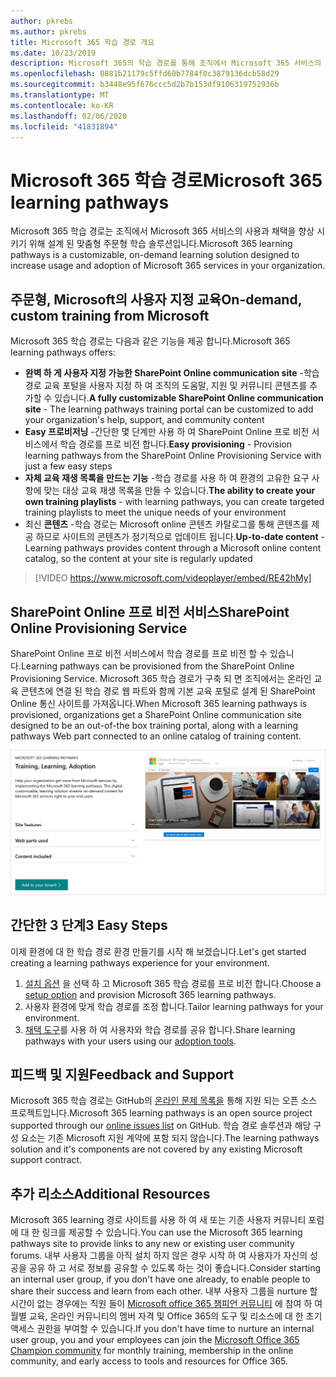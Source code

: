 ```yaml
---
author: pkrebs
ms.author: pkrebs
title: Microsoft 365 학습 경로 개요
ms.date: 10/23/2019
description: Microsoft 365의 학습 경로를 통해 조직에서 Microsoft 365 서비스의 사용 및 채택 속도를 향상 시키는 방법을 알아봅니다. 학습 경로에는 사용자 지정 SharePoint online 웹 파트 및 Microsoft 365 테 넌 트로 쉽게 프로 비전 되는 최신 SharePoint Online communications 교육 사이트가 포함 됩니다.
ms.openlocfilehash: 0881b21179c5ffd60b7784f0c3879136dcb58d29
ms.sourcegitcommit: b3448e95f676ccc5d2b7b153df9106319752936b
ms.translationtype: MT
ms.contentlocale: ko-KR
ms.lasthandoff: 02/06/2020
ms.locfileid: "41831894"
---
```

# <a name="microsoft-365-learning-pathways"></a><span data-ttu-id="9525f-104">Microsoft 365 학습 경로</span><span class="sxs-lookup"><span data-stu-id="9525f-104">Microsoft 365 learning pathways</span></span> 
<span data-ttu-id="9525f-105">Microsoft 365 학습 경로는 조직에서 Microsoft 365 서비스의 사용과 채택을 향상 시키기 위해 설계 된 맞춤형 주문형 학습 솔루션입니다.</span><span class="sxs-lookup"><span data-stu-id="9525f-105">Microsoft 365 learning pathways is a customizable, on-demand learning solution designed to increase usage and adoption of Microsoft 365 services in your organization.</span></span>    

## <a name="on-demand-custom-training-from-microsoft"></a><span data-ttu-id="9525f-106">주문형, Microsoft의 사용자 지정 교육</span><span class="sxs-lookup"><span data-stu-id="9525f-106">On-demand, custom training from Microsoft</span></span>

<span data-ttu-id="9525f-107">Microsoft 365 학습 경로는 다음과 같은 기능을 제공 합니다.</span><span class="sxs-lookup"><span data-stu-id="9525f-107">Microsoft 365 learning pathways offers:</span></span>

- <span data-ttu-id="9525f-108">**완벽 하 게 사용자 지정 가능한 SharePoint Online communication site** -학습 경로 교육 포털을 사용자 지정 하 여 조직의 도움말, 지원 및 커뮤니티 콘텐츠를 추가할 수 있습니다.</span><span class="sxs-lookup"><span data-stu-id="9525f-108">**A fully customizable SharePoint Online communication site** - The learning pathways training portal can be customized to add your organization's help, support, and community content</span></span>
- <span data-ttu-id="9525f-109">**Easy 프로비저닝** -간단한 몇 단계만 사용 하 여 SharePoint Online 프로 비전 서비스에서 학습 경로를 프로 비전 합니다.</span><span class="sxs-lookup"><span data-stu-id="9525f-109">**Easy provisioning** - Provision learning pathways from the SharePoint Online Provisioning Service with just a few easy steps</span></span>
- <span data-ttu-id="9525f-110">**자체 교육 재생 목록을 만드는 기능** -학습 경로를 사용 하 여 환경의 고유한 요구 사항에 맞는 대상 교육 재생 목록을 만들 수 있습니다.</span><span class="sxs-lookup"><span data-stu-id="9525f-110">**The ability to create your own training playlists** - with learning pathways, you can create targeted training playlists to meet the unique needs of your environment</span></span>
- <span data-ttu-id="9525f-111">최신 **콘텐츠** -학습 경로는 Microsoft online 콘텐츠 카탈로그를 통해 콘텐츠를 제공 하므로 사이트의 콘텐츠가 정기적으로 업데이트 됩니다.</span><span class="sxs-lookup"><span data-stu-id="9525f-111">**Up-to-date content** - Learning pathways provides content through a Microsoft online content catalog, so the content at your site is regularly updated</span></span>

> [!VIDEO https://www.microsoft.com/videoplayer/embed/RE42hMy]

## <a name="sharepoint-online-provisioning-service"></a><span data-ttu-id="9525f-112">SharePoint Online 프로 비전 서비스</span><span class="sxs-lookup"><span data-stu-id="9525f-112">SharePoint Online Provisioning Service</span></span> 
<span data-ttu-id="9525f-113">SharePoint Online 프로 비전 서비스에서 학습 경로를 프로 비전 할 수 있습니다.</span><span class="sxs-lookup"><span data-stu-id="9525f-113">Learning pathways can be provisioned from the SharePoint Online Provisioning Service.</span></span> <span data-ttu-id="9525f-114">Microsoft 365 학습 경로가 구축 되 면 조직에서는 온라인 교육 콘텐츠에 연결 된 학습 경로 웹 파트와 함께 기본 교육 포털로 설계 된 SharePoint Online 통신 사이트를 가져옵니다.</span><span class="sxs-lookup"><span data-stu-id="9525f-114">When Microsoft 365 learning pathways is provisioned, organizations get a SharePoint Online communication site designed to be an out-of-the box training portal, along with a learning pathways Web part connected to an online catalog of training content.</span></span> 

![cg-provision-.png](media/cg-provision.png)

## <a name="3-easy-steps"></a><span data-ttu-id="9525f-116">간단한 3 단계</span><span class="sxs-lookup"><span data-stu-id="9525f-116">3 Easy Steps</span></span>
<span data-ttu-id="9525f-117">이제 환경에 대 한 학습 경로 환경 만들기를 시작 해 보겠습니다.</span><span class="sxs-lookup"><span data-stu-id="9525f-117">Let's get started creating a learning pathways experience for your environment.</span></span>
1. <span data-ttu-id="9525f-118">[설치 옵션](custom_setupoptions.md) 을 선택 하 고 Microsoft 365 학습 경로를 프로 비전 합니다.</span><span class="sxs-lookup"><span data-stu-id="9525f-118">Choose a [setup option](custom_setupoptions.md) and provision Microsoft 365 learning pathways.</span></span>  
2. <span data-ttu-id="9525f-119">사용자 환경에 맞게 학습 경로를 조정 합니다.</span><span class="sxs-lookup"><span data-stu-id="9525f-119">Tailor learning pathways for your environment.</span></span>
3. <span data-ttu-id="9525f-120">[채택 도구](driveadoption.md)를 사용 하 여 사용자와 학습 경로를 공유 합니다.</span><span class="sxs-lookup"><span data-stu-id="9525f-120">Share learning pathways with your users using our [adoption tools](driveadoption.md).</span></span>

## <a name="feedback-and-support"></a><span data-ttu-id="9525f-121">피드백 및 지원</span><span class="sxs-lookup"><span data-stu-id="9525f-121">Feedback and Support</span></span>

<span data-ttu-id="9525f-122">Microsoft 365 학습 경로는 GitHub의 [온라인 문제 목록을](https://aka.ms/CustomLearningHelp) 통해 지원 되는 오픈 소스 프로젝트입니다.</span><span class="sxs-lookup"><span data-stu-id="9525f-122">Microsoft 365 learning pathways is an open source project supported through our [online issues list](https://aka.ms/CustomLearningHelp) on GitHub.</span></span> <span data-ttu-id="9525f-123">학습 경로 솔루션과 해당 구성 요소는 기존 Microsoft 지원 계약에 포함 되지 않습니다.</span><span class="sxs-lookup"><span data-stu-id="9525f-123">The learning pathways solution and it's components are not covered by any existing Microsoft support contract.</span></span>  

## <a name="additional-resources"></a><span data-ttu-id="9525f-124">추가 리소스</span><span class="sxs-lookup"><span data-stu-id="9525f-124">Additional Resources</span></span>
<span data-ttu-id="9525f-125">Microsoft 365 learning 경로 사이트를 사용 하 여 새 또는 기존 사용자 커뮤니티 포럼에 대 한 링크를 제공할 수 있습니다.</span><span class="sxs-lookup"><span data-stu-id="9525f-125">You can use the Microsoft 365 learning pathways site to provide links to any new or existing user community forums.</span></span> <span data-ttu-id="9525f-126">내부 사용자 그룹을 아직 설치 하지 않은 경우 시작 하 여 사용자가 자신의 성공을 공유 하 고 서로 정보를 공유할 수 있도록 하는 것이 좋습니다.</span><span class="sxs-lookup"><span data-stu-id="9525f-126">Consider starting an internal user group, if you don't have one already, to enable people to share their success and learn from each other.</span></span>  <span data-ttu-id="9525f-127">내부 사용자 그룹을 nurture 할 시간이 없는 경우에는 직원 들이 [Microsoft office 365 챔피언 커뮤니티](https://aka.ms/O365Champions) 에 참여 하 여 월별 교육, 온라인 커뮤니티의 멤버 자격 및 Office 365의 도구 및 리소스에 대 한 초기 액세스 권한을 부여할 수 있습니다.</span><span class="sxs-lookup"><span data-stu-id="9525f-127">If you don't have time to nurture an internal user group, you and your employees can join the [Microsoft Office 365 Champion community](https://aka.ms/O365Champions) for monthly training, membership in the online community, and early access to tools and resources for Office 365.</span></span>